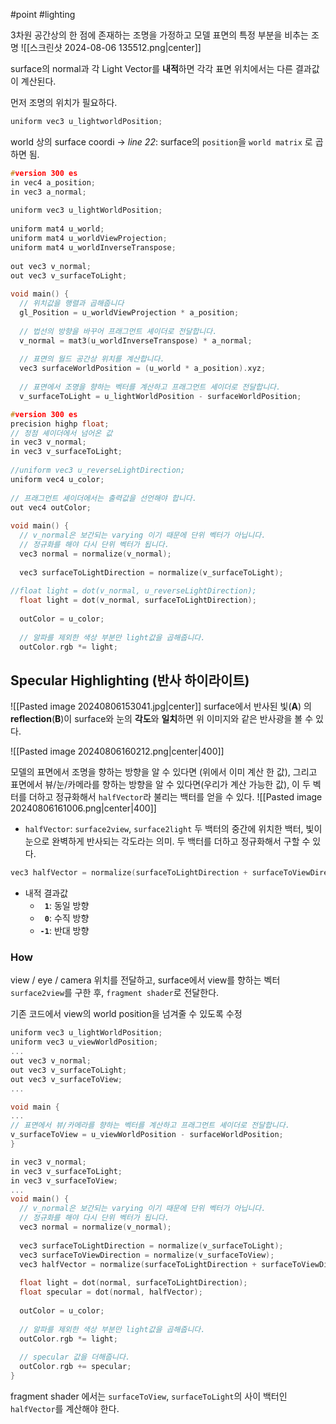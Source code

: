 #point #lighting

3차원 공간상의 한 점에 존재하는 조명을 가정하고 모델 표면의 특정 부분을 비추는 조명
![[스크린샷 2024-08-06 135512.png|center]]

surface의 normal과 각 Light Vector를 **내적**하면 각각 표면 위치에서는 다른 결과값이 계산된다.

먼저 조명의 위치가 필요하다.
```cpp 
uniform vec3 u_lightworldPosition;
```

world 상의 surface coordi 
-> _line 22_:  surface의 `position`을 `world matrix` 로 곱하면 됨.

```cpp title:'vertex shader "get surface to light"' hl:5,7,12,21-25 ar:22
#version 300 es
in vec4 a_position;
in vec3 a_normal;
 
uniform vec3 u_lightWorldPosition;
 
uniform mat4 u_world;
uniform mat4 u_worldViewProjection;
uniform mat4 u_worldInverseTranspose;
 
out vec3 v_normal;
out vec3 v_surfaceToLight;
 
void main() {
  // 위치값을 행렬과 곱해줍니다
  gl_Position = u_worldViewProjection * a_position;
 
  // 법선의 방향을 바꾸어 프래그먼트 셰이더로 전달합니다.
  v_normal = mat3(u_worldInverseTranspose) * a_normal;
 
  // 표면의 월드 공간상 위치를 계산합니다.
  vec3 surfaceWorldPosition = (u_world * a_position).xyz;
 
  // 표면에서 조명을 향하는 벡터를 계산하고 프래그먼트 셰이더로 전달합니다.
  v_surfaceToLight = u_lightWorldPosition - surfaceWorldPosition;
```


```cpp title:'fragment shader' hl:5,21 er:7,20
#version 300 es
precision highp float;
// 정점 셰이더에서 넘어온 값
in vec3 v_normal;
in vec3 v_surfaceToLight;
 
//uniform vec3 u_reverseLightDirection;
uniform vec4 u_color;
 
// 프래그먼트 셰이더에서는 출력값을 선언해야 합니다.
out vec4 outColor;
 
void main() {
  // v_normal은 보간되는 varying 이기 때문에 단위 벡터가 아닙니다.
  // 정규화를 해야 다시 단위 벡터가 됩니다.
  vec3 normal = normalize(v_normal);
 
  vec3 surfaceToLightDirection = normalize(v_surfaceToLight);
 
//float light = dot(v_normal, u_reverseLightDirection);
  float light = dot(v_normal, surfaceToLightDirection);
 
  outColor = u_color;
 
  // 알파를 제외한 색상 부분만 light값을 곱해줍니다.
  outColor.rgb *= light;
```

## Specular Highlighting (반사 하이라이트)


![[Pasted image 20240806153041.jpg|center]]
surface에서 반사된 빛(**A**) 의 **reflection**(**B**)이 surface와 눈의 **각도**와 **일치**하면 위 이미지와 같은 반사광을 볼 수 있다.

![[Pasted image 20240806160212.png|center|400]]


모델의 표면에서 조명을 향하는 방향을 알 수 있다면 (위에서 이미 계산 한 값), 그리고 표면에서 뷰/눈/카메라를 향하는 방향을 알 수 있다면(우리가 계산 가능한 값), 이 두 벡터를 더하고 정규화해서 `halfVector`라 불리는 백터를 얻을 수 있다.
![[Pasted image 20240806161006.png|center|400]]

- `halfVector`: `surface2view`, `surface2light` 두 백터의 중간에 위치한 백터, 빛이 눈으로 완벽하게 반사되는 각도라는 의미. 두 백터를 더하고 정규화해서 구할 수 있다.

```cpp
vec3 halfVector = normalize(surfaceToLightDirection + surfaceToViewDirection);
```
-  내적 결과값
	- **` 1`**: 동일 방향
	- **` 0`**: 수직 방향
	- **`-1`**: 반대 방향

### How

view / eye / camera 위치를 전달하고, surface에서 view를 향하는 벡터 `surface2view`를 구한 후, `fragment shader`로 전달한다. 

기존 코드에서 view의 world position을 넘겨줄 수 있도록 수정
```cpp title:'vertex shader' hl:2,6,12,13
uniform vec3 u_lightWorldPosition;
uniform vec3 u_viewWorldPosition;
...
out vec3 v_normal;
out vec3 v_surfaceToLight;
out vec3 v_surfaceToView;
...

void main {
...
// 표면에서 뷰/카메라를 향하는 벡터를 계산하고 프래그먼트 셰이더로 전달합니다.
v_surfaceToView = u_viewWorldPosition - surfaceWorldPosition;
}
```

```cpp title:'fragment shader' hl:3,10-12,15,23
in vec3 v_normal;
in vec3 v_surfaceToLight;
in vec3 v_surfaceToView;
...
void main() {
  // v_normal은 보간되는 varying 이기 때문에 단위 벡터가 아닙니다.
  // 정규화를 해야 다시 단위 벡터가 됩니다.
  vec3 normal = normalize(v_normal);
 
  vec3 surfaceToLightDirection = normalize(v_surfaceToLight);
  vec3 surfaceToViewDirection = normalize(v_surfaceToView);
  vec3 halfVector = normalize(surfaceToLightDirection + surfaceToViewDirection);
 
  float light = dot(normal, surfaceToLightDirection);
  float specular = dot(normal, halfVector);
 
  outColor = u_color;
 
  // 알파를 제외한 색상 부분만 light값을 곱해줍니다.
  outColor.rgb *= light;
 
  // specular 값을 더해줍니다.
  outColor.rgb += specular;
}

```

fragment shader 에서는 `surfaceToView`, `surfaceToLight`의 사이 백터인 `halfVector`를 계산해야 한다.